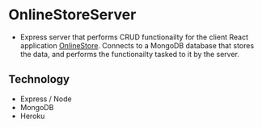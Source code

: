 # OnlineStoreServer

* Express server that performs CRUD functionailty for the client React application [OnlineStore](github.com/azforest/OnlineStore). Connects to a MongoDB database that stores the data, and performs the functionailty tasked to it by the server. 

## Technology

* Express / Node
* MongoDB
* Heroku
